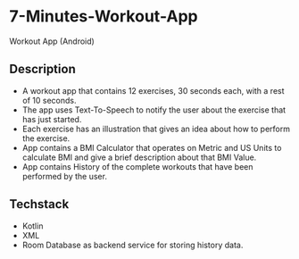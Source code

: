 # 7-Minutes-Workout-App
Workout App (Android)

## Description
* A workout app that contains 12 exercises, 30 seconds each, with a rest of 10 seconds.
* The app uses Text-To-Speech to notify the user about the exercise that has just started.
* Each exercise has an illustration that gives an idea about how to perform the exercise.
* App contains a BMI Calculator that operates on Metric and US Units to calculate BMI and give a brief description about that BMI Value.
* App contains History of the complete workouts that have been performed by the user.

## Techstack
* Kotlin
* XML
* Room Database as backend service for storing history data.
